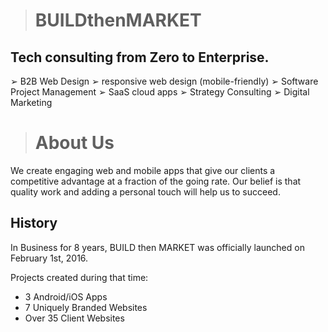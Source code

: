 > BUILDthenMARKET
> ===

## Tech consulting from Zero to Enterprise.

➢	B2B Web Design 
➢	responsive web design (mobile-friendly)
➢	Software Project Management
➢	SaaS cloud apps
➢	Strategy Consulting 
➢	Digital Marketing

> About Us
> ===

We create engaging web and mobile apps that give our clients a competitive advantage at a fraction of the going rate. Our belief is that quality work and adding a personal touch will help us to succeed.

## History

In Business for 8 years, BUILD then MARKET was officially launched on February 1st, 2016.

Projects created during that time:

- 3 Android/iOS Apps
- 7 Uniquely Branded Websites
- Over 35 Client Websites
